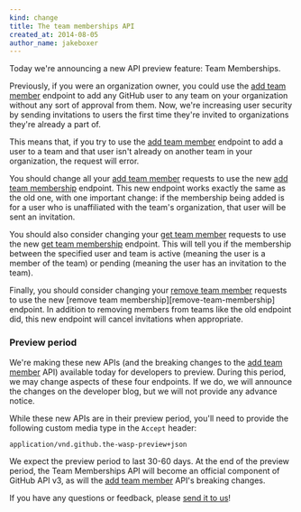 ```yaml
---
kind: change
title: The team memberships API
created_at: 2014-08-05
author_name: jakeboxer
---
```


Today we're announcing a new API preview feature: Team Memberships.

Previously, if you were an organization owner, you could use the [add team member][add-team-member] endpoint to add any GitHub user to any team on your organization without any sort of approval from them. Now, we're increasing user security by sending invitations to users the first time they're invited to organizations they're already a part of.

This means that, if you try to use the [add team member][add-team-member] endpoint to add a user to a team and that user isn't already on another team in your organization, the request will error.

You should change all your [add team member][add-team-member] requests to use the new [add team membership][add-team-membership] endpoint. This new endpoint works exactly the same as the old one, with one important change: if the membership being added is for a user who is unaffiliated with the team's organization, that user will be sent an invitation.

You should also consider changing your [get team member][get-team-member] requests to use the new [get team membership][get-team-membership] endpoint. This will tell you if the membership between the specified user and team is active (meaning the user is a member of the team) or pending (meaning the user has an invitation to the team).

Finally, you should consider changing your [remove team member][remove-team-member] requests to use the new [remove team membership][remove-team-membership] endpoint. In addition to removing members from teams like the old endpoint did, this new endpoint will cancel invitations when appropriate.

### Preview period

We're making these new APIs (and the breaking changes to the [add team member][add-team-member] API) available today for developers to preview. During this period, we may change aspects of these four endpoints. If we do, we will announce the changes on the developer blog, but we will not provide any advance notice.

While these new APIs are in their preview period, you'll need to provide the following custom media type in the `Accept` header:

    application/vnd.github.the-wasp-preview+json

We expect the preview period to last 30-60 days. At the end of the preview period, the Team Memberships API will become an official component of GitHub API v3, as will the [add team member][add-team-member] API's breaking changes.

If you have any questions or feedback, please [send it to us][contact]!

[contact]: https://github.com/contact?form[subject]=Team+Memberships+API
[add-team-member]: /v3/orgs/teams/#add-team-member
[add-team-membership]: /v3/orgs/teams/#add-team-membership
[get-team-member]: /v3/orgs/teams/#get-team-member
[get-team-membership]: /v3/orgs/teams/#get-team-membership
[remove-team-member]: /v3/orgs/teams/#remove-team-member
[remove-team-member]: /v3/orgs/teams/#remove-team-membership

